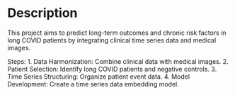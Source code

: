 # Description

This project aims to predict long-term outcomes and chronic risk factors in long COVID patients by integrating clinical time series data and medical images.

Steps:
    1. Data Harmonization: Combine clinical data with medical images.
    2. Patient Selection: Identify long COVID patients and negative controls.
    3. Time Series Structuring: Organize patient event data.
    4. Model Development: Create a time series data embedding model.